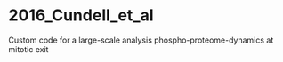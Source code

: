# 2016_Cundell_et_al
Custom code for a large-scale analysis phospho-proteome-dynamics at mitotic exit
